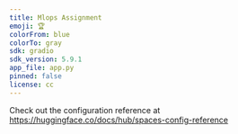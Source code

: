 ```yaml
---
title: Mlops Assignment
emoji: 🏆
colorFrom: blue
colorTo: gray
sdk: gradio
sdk_version: 5.9.1
app_file: app.py
pinned: false
license: cc
---
```


Check out the configuration reference at https://huggingface.co/docs/hub/spaces-config-reference